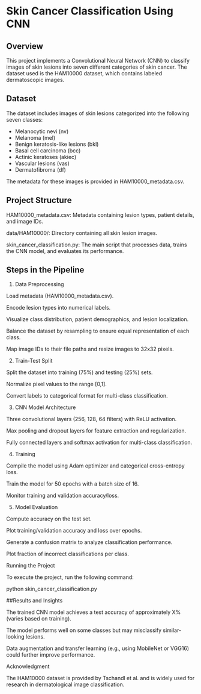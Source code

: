 # Skin Cancer Classification Using CNN

## Overview
This project implements a Convolutional Neural Network (CNN) to classify images of skin lesions into seven different categories of skin cancer. The dataset used is the HAM10000 dataset, which contains labeled dermatoscopic images.

## Dataset

The dataset includes images of skin lesions categorized into the following seven classes:

- Melanocytic nevi (nv)
- Melanoma (mel)
- Benign keratosis-like lesions (bkl)
- Basal cell carcinoma (bcc)
- Actinic keratoses (akiec)
- Vascular lesions (vas)
- Dermatofibroma (df)

The metadata for these images is provided in HAM10000_metadata.csv.

## Project Structure

HAM10000_metadata.csv: Metadata containing lesion types, patient details, and image IDs.

data/HAM10000/: Directory containing all skin lesion images.

skin_cancer_classification.py: The main script that processes data, trains the CNN model, and evaluates its performance.

## Steps in the Pipeline

1. Data Preprocessing

Load metadata (HAM10000_metadata.csv).

Encode lesion types into numerical labels.

Visualize class distribution, patient demographics, and lesion localization.

Balance the dataset by resampling to ensure equal representation of each class.

Map image IDs to their file paths and resize images to 32x32 pixels.

2. Train-Test Split

Split the dataset into training (75%) and testing (25%) sets.

Normalize pixel values to the range [0,1].

Convert labels to categorical format for multi-class classification.

3. CNN Model Architecture

Three convolutional layers (256, 128, 64 filters) with ReLU activation.

Max pooling and dropout layers for feature extraction and regularization.

Fully connected layers and softmax activation for multi-class classification.

4. Training

Compile the model using Adam optimizer and categorical cross-entropy loss.

Train the model for 50 epochs with a batch size of 16.

Monitor training and validation accuracy/loss.

5. Model Evaluation

Compute accuracy on the test set.

Plot training/validation accuracy and loss over epochs.

Generate a confusion matrix to analyze classification performance.

Plot fraction of incorrect classifications per class.

Running the Project

To execute the project, run the following command:

python skin_cancer_classification.py

##Results and Insights

The trained CNN model achieves a test accuracy of approximately X% (varies based on training).

The model performs well on some classes but may misclassify similar-looking lesions.

Data augmentation and transfer learning (e.g., using MobileNet or VGG16) could further improve performance.

Acknowledgment

The HAM10000 dataset is provided by Tschandl et al. and is widely used for research in dermatological image classification.

